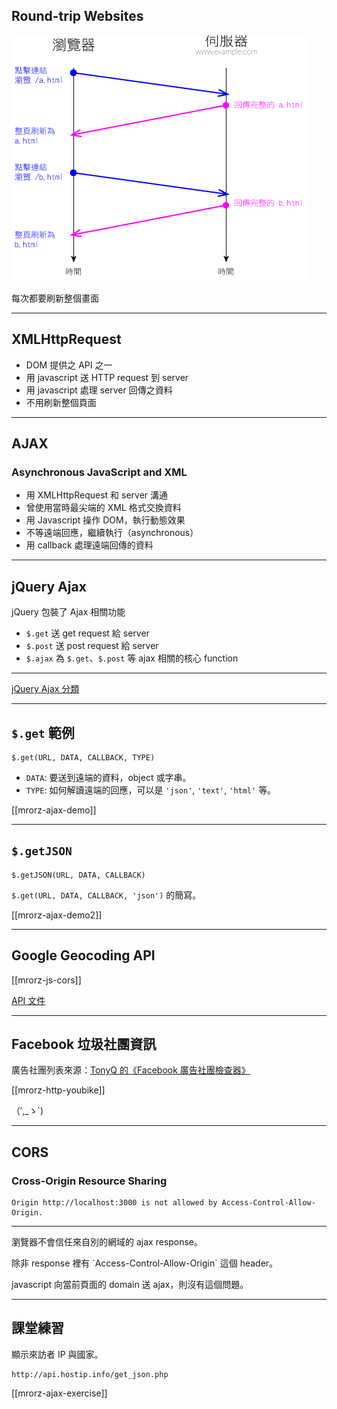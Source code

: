 Round-trip Websites
---------

![Round-trip websites](images/http/round-trip.png?borderless)

每次都要刷新整個畫面

---

XMLHttpRequest
-------------
* DOM 提供之 API 之一
* 用 javascript 送 HTTP request 到 server
* 用 javascript 處理 server 回傳之資料
* 不用刷新整個頁面

---

AJAX
-------

### Asynchronous JavaScript and XML

<ul>
  <li class="fragment">用 XMLHttpRequest 和 server 溝通</li>
  <li class="fragment">曾使用當時最尖端的 XML 格式交換資料</li>
  <li class="fragment">用 Javascript 操作 DOM，執行動態效果</li>
  <li class="fragment">不等遠端回應，繼續執行（asynchronous）</li>
  <li class="fragment">用 callback 處理遠端回傳的資料</li>
</ul>

---

jQuery Ajax
-------------

jQuery 包裝了 Ajax 相關功能

* `$.get` 送 get request 給 server
* `$.post` 送 post request 給 server
* `$.ajax` 為 `$.get`、`$.post` 等 ajax 相關的核心 function

- - -

[jQuery Ajax 分類](http://api.jquery.com/category/ajax/)

---

`$.get` 範例
-------------

```
$.get(URL, DATA, CALLBACK, TYPE)
```

* `DATA`: 要送到遠端的資料，object 或字串。
* `TYPE`: 如何解讀遠端的回應，可以是 `'json'`, `'text'`, `'html'` 等。

[[mrorz-ajax-demo]]

---

`$.getJSON`
-------------

```
$.getJSON(URL, DATA, CALLBACK)
```

`$.get(URL, DATA, CALLBACK, 'json')` 的簡寫。

[[mrorz-ajax-demo2]]

---

Google Geocoding API
-------------

[[mrorz-js-cors]]

[API 文件](https://developers.google.com/maps/documentation/geocoding/?hl=zh-tw)

---

Facebook 垃圾社團資訊
------------

廣告社團列表來源：[TonyQ 的《Facebook 廣告社團檢查器》](http://antispam.tonyq.org/groups)

[[mrorz-http-youbike]]

<p class="fragment">
（′,_ゝ`) 
</p>


---

CORS
-------------

### Cross-Origin Resource Sharing

```
Origin http://localhost:3000 is not allowed by Access-Control-Allow-Origin.
```

<hr>

<p class="fragment">
瀏覽器不會信任來自別的網域的 ajax response。
</p>

<p class="fragment">
除非 response 裡有 `Access-Control-Allow-Origin` 這個 header。
</p>

<p class="fragment">
javascript 向當前頁面的 domain 送 ajax，則沒有這個問題。
</p>

---

課堂練習
------

顯示來訪者 IP 與國家。

```
http://api.hostip.info/get_json.php
```

[[mrorz-ajax-exercise]]